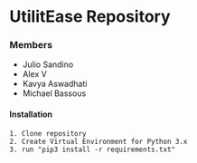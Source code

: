 # UtilitEase Repository

### Members
* Julio Sandino
* Alex V
* Kavya Aswadhati
* Michael Bassous

#### Installation
    1. Clone repository
    2. Create Virtual Environment for Python 3.x
    3. run "pip3 install -r requirements.txt"

